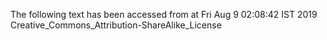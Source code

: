 The following text has been accessed from at Fri Aug 9 02:08:42 IST 2019
Creative_Commons_Attribution-ShareAlike_License

